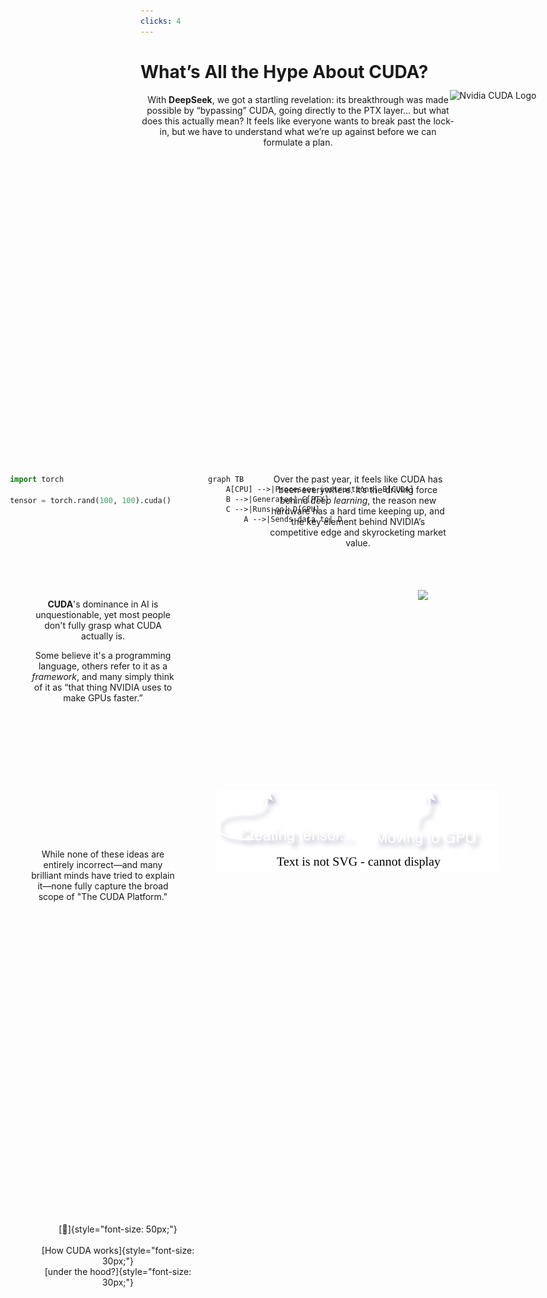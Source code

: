 ```yaml
---
clicks: 4
---
```


# What’s All the Hype About CUDA?
<!-- ======================================================================================== -->

<div  v-click="[0,2]">

<div style="position: absolute; height: 100vh; top:20%; left: 45%; width: 30%; text-align: center;">

Over the past year, it feels like CUDA has been everywhere. It’s the driving force behind _deep learning_, the reason new hardware has a hard time keeping up, and the key element behind NVIDIA’s competitive edge and skyrocketing market value.
</div>

<div  style="position: absolute; height: 100vh; top: 5%; left: 75%; width: 15%; text-align: center;">
    <img src="https://upload.wikimedia.org/wikipedia/commons/b/b9/Nvidia_CUDA_Logo.jpg" alt="Nvidia CUDA Logo" />
</div>


<div  style="position: absolute; height: 100vh; top:20%; left: 2%; width: 30%;">

```python
import torch

tensor = torch.rand(100, 100).cuda()
```
</div>

<div  style="position: absolute; top: 33%; left: 10%; width: 100%; text-align: center;">
    <img src="../images/array_1.drawio.svg" />
</div>

<Arrow x1="700" y1="125" x2="730" y2="70" />

</div>
<!-- ======================================================================================== -->

<div  v-click="[1]" style="position: absolute; top: 50%; left: 5%; width: 30%; text-align: center;">

[🤔]{style="font-size: 50px;"}<br><br>
[How CUDA works]{style="font-size: 30px;"}<br>
[under the hood?]{style="font-size: 30px;"}
</div>
<!-- ======================================================================================== -->
<div  v-click="[2,4]">
<div class="absolute left-6/10 w-1/3 top-1/2" style="text-align: center;">

With **DeepSeek**, we got a startling revelation: its breakthrough was made possible by “bypassing” CUDA, going directly to the PTX layer… but what does this actually mean? It feels like everyone wants to break past the lock-in, but we have to understand what we’re up against before we can formulate a plan.

</div>

<div  style="position: absolute; top: 25%; left: 70%; width: 15%;">
    <img src="https://images.seeklogo.com/logo-png/61/1/deepseek-ai-icon-logo-png_seeklogo-611473.png" />
</div>

<div style="position: absolute; top: 20%; left: 35%;">

```mermaid  {scale: 0.9}
graph TB
    A[CPU] -->|Processes instructions| B[CUDA]
    B -->|Generates| C[PTX]
    C -->|Runs on| D[GPU]
        A -->|Sends data to| D
```
</div>

</div>

<!-- ======================================================================================== -->

<div v-click="[3]" style="position: absolute; top: 25%; left: 5%;  width: 25%; text-align: center;">

**CUDA**'s dominance in AI is unquestionable, yet most people don't fully grasp what CUDA actually is. 

Some believe it's a programming language, others refer to it as a _framework_, and many simply think of it as “that thing NVIDIA uses to make GPUs faster.” 

</div>


<div v-click="[4]">

<div style="position: absolute; top: 35%; left: 5%;  width: 25%; text-align: center;">

While none of these ideas are entirely incorrect—and many brilliant minds have tried to explain it—none fully capture the broad scope of "The CUDA Platform."
</div>

<div style="position: absolute; top: 20%; left: 35%;  width: 70%; text-align: center;">

<Tweet id="1884374138787357068"/>

</div>

</div>